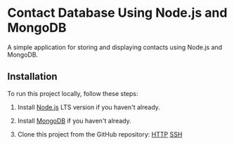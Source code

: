 # Contact Database Using Node.js and MongoDB

A simple application for storing and displaying contacts using Node.js and MongoDB.

## Installation

To run this project locally, follow these steps:

1. Install [Node.js](https://nodejs.org/) LTS version if you haven't already.

2. Install [MongoDB](https://www.mongodb.com/try/download/community) if you haven't already.

3. Clone this project from the GitHub repository:
   [HTTP](https://github.com/pawelszopinski/nodejs-homework.git)
   [SSH](https://github.com/pawelszopinski/nodejs-homework.git)
